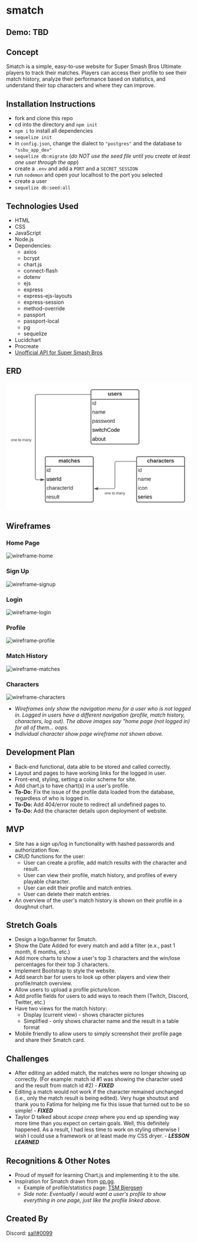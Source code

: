 # smatch

## Demo: TBD

## Concept

Smatch is a simple, easy-to-use website for Super Smash Bros Ultimate players to track their matches. Players can access their profile to see their match history, analyze their performance based on statistics, and understand their top characters and where they can improve.

## Installation Instructions

* fork and clone this repo
* cd into the directory and `npm init`
* `npm i` to install all dependencies
* `sequelize init`
* in `config.json`, change the dialect to `"postgres"` and the database to `"ssbu_app_dev"`
* `sequelize db:migrate` (*do NOT use the seed file until you create at least one user through the app*)
* create a `.env` and add a `PORT` and a `SECRET_SESSION`
* run `nodemon` and open your localhost to the port you selected
* create a user
* `sequelize db:seed:all`

## Technologies Used

* HTML
* CSS
* JavaScript
* Node.js
* Dependencies:
  * axios
  * bcrypt
  * chart.js
  * connect-flash
  * dotenv
  * ejs
  * express
  * express-ejs-layouts
  * express-session
  * method-override
  * passport
  * passport-local
  * pg
  * sequelize
* Lucidchart
* Procreate
* [Unofficial API for Super Smash Bros](https://smashbros-unofficial-api.vercel.app/)

## ERD

![erd](updated-erd.png)

## Wireframes

### **Home Page**
![wireframe-home](https://i.imgur.com/Vf9lpPD.jpg)

### **Sign Up**
![wireframe-signup](https://i.imgur.com/6RNyUgh.jpg)

### **Login**
![wireframe-login](https://i.imgur.com/SHoj1NN.jpg)

### **Profile**
![wireframe-profile](https://i.imgur.com/1D2pOLX.jpg)

### **Match History**
![wireframe-matches](https://i.imgur.com/Ici1KoS.jpg)

### **Characters**
![wireframe-characters](https://i.imgur.com/JxB5HR2.jpg)

* *Wireframes only show the navigation menu for a user who is not logged in. Logged in users have a different navigation (profile, match history, characters, log out). The above images say "home page (not logged in) for all of them... oops.*
* *Individual character show page wireframe not shown above.*

## Development Plan

* Back-end functional, data able to be stored and called correctly.
* Layout and pages to have working links for the logged in user.
* Front-end, styling, setting a color scheme for site.
* Add chart.js to have chart(s) in a user's profile.
* **To-Do:** Fix the issue of the profile data loaded from the database, regardless of who is logged in.
* **To-Do:** Add 404/error route to redirect all undefined pages to.
* **To-Do:** Add the character details upon deployment of website.

## MVP

* Site has a sign up/log in functionality with hashed passwords and authorization flow.
* CRUD functions for the user:
  * User can create a profile, add match results with the character and result.
  * User can view their profile, match history, and profiles of every playable character.
  * User can edit their profile and match entries.
  * User can delete their match entries.
* An overview of the user's match history is shown on their profile in a doughnut chart.

## Stretch Goals

* Design a logo/banner for Smatch.
* Show the Date Added for every match and add a filter (e.x., past 1 month, 6 months, etc.)
* Add more charts to show a user's top 3 characters and the win/lose percentages for their top 3 characters.
* Implement Bootstrap to style the website.
* Add search bar for users to look up other players and view their profile/match overview.
* Allow users to upload a profile picture/icon.
* Add profile fields for users to add ways to reach them (Twitch, Discord, Twitter, etc.)
* Have two views for the match history:
  * Display (current view) - shows character pictures
  * Simplified - only shows character name and the result in a table format
* Mobile friendly to allow users to simply screenshot their profile page and share their Smatch card.

## Challenges

* After editing an added match, the matches were no longer showing up correctly. (For example: match id #1 was showing the character used and the result from match id #2) -  ***FIXED***
* Editing a match would not work if the character remained unchanged (i.e., only the match result is being edited). Very huge shoutout and thank you to Fatima for helping me fix this issue that turned out to be so simple! - ***FIXED***
* Taylor D talked about *scope creep* where you end up spending way more time than you expect on certain goals. Well, this definitely happened. As a result, I had less time to work on styling otherwise I wish I could use a framework or at least made my CSS dryer. - ***LESSON LEARNED***

## Recognitions & Other Notes

* Proud of myself for learning Chart.js and implementing it to the site.
* Inspiration for Smatch drawn from [op.gg](https://na.op.gg/).
  * Example of profile/statistics page: [TSM Bjergsen](https://na.op.gg/summoner/userName=TSM%20Bjergsen)
  * *Side note: Eventually I would want a user's profile to show everything in one page, just like the profile linked above.*

## Created By

Discord: [sal!#0099](https://discord.com/users/267855492242604032)
